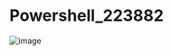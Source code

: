 # Powershell_223882

![image](https://user-images.githubusercontent.com/113525395/217746856-9fe4e7e6-de3b-49be-bb04-953e01068cd2.png)
